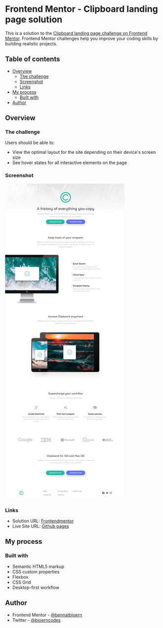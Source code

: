 # Frontend Mentor - Clipboard landing page solution

This is a solution to the [Clipboard landing page challenge on Frontend Mentor](https://www.frontendmentor.io/challenges/clipboard-landing-page-5cc9bccd6c4c91111378ecb9). Frontend Mentor challenges help you improve your coding skills by building realistic projects.

## Table of contents

- [Overview](#overview)
  - [The challenge](#the-challenge)
  - [Screenshot](#screenshot)
  - [Links](#links)
- [My process](#my-process)
  - [Built with](#built-with)
- [Author](#author)

## Overview

### The challenge

Users should be able to:

- View the optimal layout for the site depending on their device's screen size
- See hover states for all interactive elements on the page

### Screenshot

![Desktop Screenshot](./design/desktop-screenshot.png)

### Links

- Solution URL: [Frontendmentor](https://www.frontendmentor.io/solutions/clipboard-landing-page-using-flexbox-and-grid-Eka5NR2cxP)
- Live Site URL: [Github pages](https://bennatbjoern.github.io/clipboard-landing-page/)

## My process

### Built with

- Semantic HTML5 markup
- CSS custom properties
- Flexbox
- CSS Grid
- Desktop-first workflow

## Author

- Frontend Mentor - [@bennatbjoern](https://www.frontendmentor.io/profile/bennatbjoern)
- Twitter - [@bjoerncodes](https://www.twitter.com/bjoerncodes)
